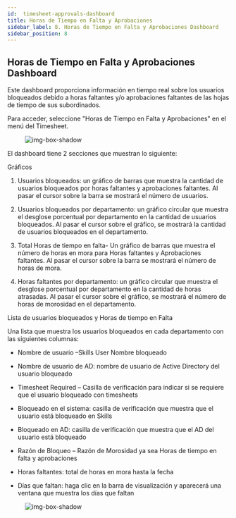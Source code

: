 ```yaml
---
id:  timesheet-approvals-dashboard
title: Horas de Tiempo en Falta y Aprobaciones
sidebar_label: 8. Horas de Tiempo en Falta y Aprobaciones Dashboard
sidebar_position: 8
---
```


## Horas de Tiempo en Falta y Aprobaciones Dashboard

Este dashboard proporciona información en tiempo real sobre los usuarios bloqueados debido a horas faltantes y/o aprobaciones faltantes de las hojas de tiempo de sus subordinados.

Para acceder, seleccione "Horas de Tiempo en Falta y Aprobaciones" en el menú del  Timesheet.

<figure>

![img-box-shadow](/img/university/dashboards/missing-timesheets-dashboard/university-missing-timesheets-1.png)
<figcaption></figcaption>
</figure>

El dashboard tiene 2 secciones que muestran lo siguiente:

Gráficos


1. Usuarios bloqueados: un gráfico de barras que muestra la cantidad de usuarios bloqueados por horas faltantes y aprobaciones faltantes. Al pasar el cursor sobre la barra se mostrará el número de usuarios.

2. Usuarios bloqueados por departamento: un gráfico circular que muestra el desglose porcentual por departamento en la cantidad de usuarios bloqueados. Al pasar el cursor sobre el gráfico, se mostrará la cantidad de usuarios bloqueados en el departamento.

3. Total Horas de tiempo en falta- Un gráfico de barras que muestra el número de horas en mora para Horas faltantes y Aprobaciones faltantes. Al pasar el cursor sobre la barra se mostrará el número de horas de mora.

4. Horas faltantes por departamento: un gráfico circular que muestra el desglose porcentual por departamento en la cantidad de horas atrasadas. Al pasar el cursor sobre el gráfico, se mostrará el número de horas de morosidad en el departamento.

Lista de usuarios bloqueados y Horas de tiempo en Falta


Una lista que muestra los usuarios bloqueados en cada departamento con las siguientes columnas:


- Nombre de usuario –Skills User Nombre bloqueado

- Nombre de usuario de AD: nombre de usuario de Active Directory del usuario bloqueado

- Timesheet Required – Casilla de verificación para indicar si se requiere que el usuario bloqueado con timesheets

- Bloqueado en el sistema: casilla de verificación que muestra que el usuario está bloqueado en Skills

- Bloqueado en AD: casilla de verificación que muestra que el AD del usuario está bloqueado

- Razón de Bloqueo – Razón de Morosidad ya sea  Horas de tiempo en falta y aprobaciones

- Horas faltantes: total de horas en mora hasta la fecha

- Días que faltan: haga clic en la barra de visualización y aparecerá una ventana que muestra los días que faltan

<figure>

![img-box-shadow](/img/university/dashboards/missing-timesheets-dashboard/university-missing-timesheets-2.png)
<figcaption></figcaption>
</figure> 

